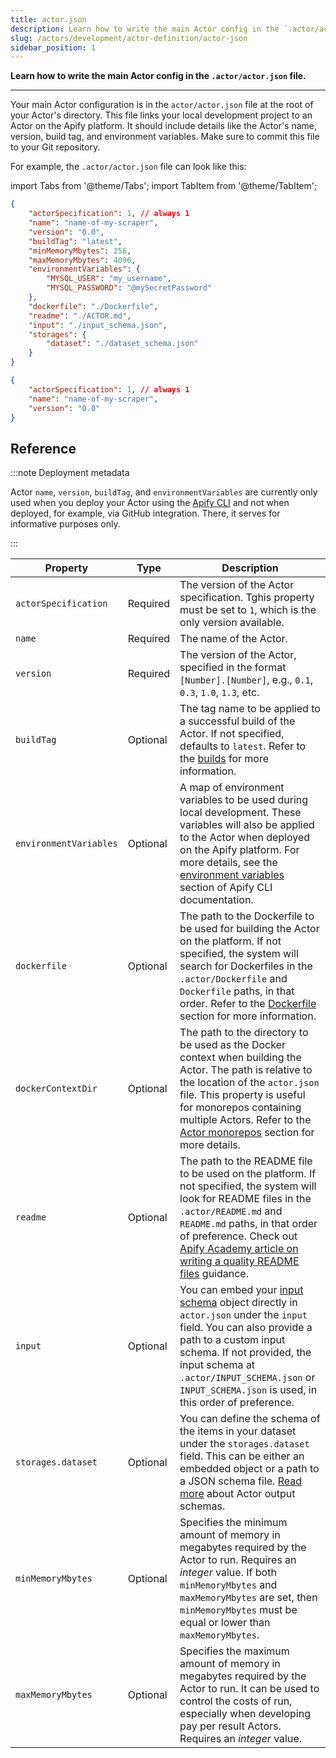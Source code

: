 ```yaml
---
title: actor.json
description: Learn how to write the main Actor config in the `.actor/actor.json` file.
slug: /actors/development/actor-definition/actor-json
sidebar_position: 1
---
```


**Learn how to write the main Actor config in the `.actor/actor.json` file.**

---

Your main Actor configuration is in the `actor/actor.json` file at the root of your Actor's directory. This file links your local development project to an Actor on the Apify platform. It should include details like the Actor's name, version, build tag, and environment variables. Make sure to commit this file to your Git repository.

For example, the `.actor/actor.json` file can look like this:

import Tabs from '@theme/Tabs';
import TabItem from '@theme/TabItem';

<Tabs groupId="main">
<TabItem value="Full actor.json" label="Full actor.json">

```json
{
    "actorSpecification": 1, // always 1
    "name": "name-of-my-scraper",
    "version": "0.0",
    "buildTag": "latest",
    "minMemoryMbytes": 256,
    "maxMemoryMbytes": 4096,
    "environmentVariables": {
        "MYSQL_USER": "my_username",
        "MYSQL_PASSWORD": "@mySecretPassword"
    },
    "dockerfile": "./Dockerfile",
    "readme": "./ACTOR.md",
    "input": "./input_schema.json",
    "storages": {
        "dataset": "./dataset_schema.json"
    }
}
```

</TabItem>
<TabItem value="Minimal actor.json" label="Minimal actor.json">

```json
{
    "actorSpecification": 1, // always 1
    "name": "name-of-my-scraper",
    "version": "0.0"
}
```

</TabItem>
</Tabs>

## Reference

:::note Deployment metadata

Actor `name`, `version`, `buildTag`, and `environmentVariables` are currently only used when you deploy your Actor using the [Apify CLI](/cli) and not when deployed, for example, via GitHub integration. There, it serves for informative purposes only.

:::

| Property | Type | Description |
| --- | --- | --- |
| `actorSpecification` | Required | The version of the Actor specification. Tghis property must be set to `1`, which is the only version available.  |
| `name` | Required | The name of the Actor. |
| `version` | Required | The version of the Actor, specified in the format `[Number].[Number]`, e.g., `0.1`, `0.3`, `1.0`, `1.3`, etc. |
| `buildTag` | Optional | The tag name to be applied to a successful build of the Actor. If not specified, defaults to `latest`. Refer to the [builds](../builds_and_runs/builds.md) for more information. |
| `environmentVariables` | Optional | A map of environment variables to be used during local development. These variables will also be applied to the Actor when deployed on the Apify platform. For more details, see the [environment variables](/cli/docs/vars) section of Apify CLI documentation. |
| `dockerfile` | Optional | The path to the Dockerfile to be used for building the Actor on the platform. If not specified, the system will search for Dockerfiles in the `.actor/Dockerfile` and `Dockerfile` paths, in that order. Refer to the [Dockerfile](./dockerfile.md) section for more information. |
| `dockerContextDir` | Optional | The path to the directory to be used as the Docker context when building the Actor. The path is relative to the location of the `actor.json` file. This property is useful for monorepos containing multiple Actors. Refer to the [Actor monorepos](../deployment/source_types.md#actor-monorepos) section for more details. |
| `readme` | Optional | The path to the README file to be used on the platform. If not specified, the system will look for README files in the `.actor/README.md` and `README.md` paths, in that order of preference. Check out [Apify Academy article on writing a quality README files](/academy/get-most-of-actors/actor-readme) guidance. |
| `input` | Optional | You can embed your [input schema](./input_schema/index.md) object directly in `actor.json` under the `input` field. You can also provide a path to a custom input schema. If not provided, the input schema at `.actor/INPUT_SCHEMA.json` or `INPUT_SCHEMA.json` is used, in this order of preference. |
| `storages.dataset` | Optional | You can define the schema of the items in your dataset under the `storages.dataset` field. This can be either an embedded object or a path to a JSON schema file. [Read more](./output_schema.md#specification-version-1) about Actor output schemas. |
| `minMemoryMbytes` | Optional | Specifies the minimum amount of memory in megabytes required by the Actor to run. Requires an _integer_ value. If both `minMemoryMbytes` and `maxMemoryMbytes` are set, then `minMemoryMbytes` must be equal or lower than `maxMemoryMbytes`. |
| `maxMemoryMbytes` | Optional | Specifies the maximum amount of memory in megabytes required by the Actor to run. It can be used to control the costs of run, especially when developing pay per result Actors. Requires an _integer_ value. |
